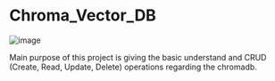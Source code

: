 # Chroma_Vector_DB
![image](https://github.com/user-attachments/assets/9bc9008f-4dac-45f5-8d7e-1bfe2d7d3b9f)

Main purpose of this project is  giving the basic understand and CRUD (Create, Read, Update, Delete) operations regarding the chromadb.


